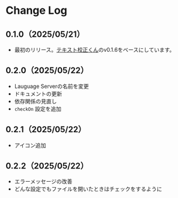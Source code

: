 # Change Log

## 0.1.0（2025/05/21）

- 最初のリリース。[テキスト校正くん](https://github.com/ics-creative/project-japanese-proofreading)のv0.1.6をベースにしています。

## 0.2.0（2025/05/22）

- Lauguage Serverの名前を変更
- ドキュメントの更新
- 依存関係の見直し
- `checkOn` 設定を追加

## 0.2.1（2025/05/22）

- アイコン追加

## 0.2.2（2025/05/22）

- エラーメッセージの改善
- どんな設定でもファイルを開いたときはチェックをするように
